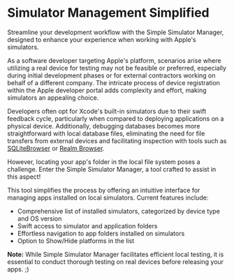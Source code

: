 # Simulator Management Simplified

Streamline your development workflow with the Simple Simulator Manager, designed to enhance your experience when working with Apple's simulators.

As a software developer targeting Apple's platform, scenarios arise where utilizing a real device for testing may not be feasible or preferred, especially during initial development phases or for external contractors working on behalf of a different company. The intricate process of device registration within the Apple developer portal adds complexity and effort, making simulators an appealing choice.

Developers often opt for Xcode's built-in simulators due to their swift feedback cycle, particularly when compared to deploying applications on a physical device. Additionally, debugging databases becomes more straightforward with local database files, eliminating the need for file transfers from external devices and facilitating inspection with tools such as [SQLiteBrowser](https://sqlitebrowser.org/) or [Realm Browser](https://apps.apple.com/de/app/realm-browser/id1007457278?mt=12).

However, locating your app's folder in the local file system poses a challenge. Enter the Simple Simulator Manager, a tool crafted to assist in this aspect!

This tool simplifies the process by offering an intuitive interface for managing apps installed on local simulators. Current features include:
- Comprehensive list of installed simulators, categorized by device type and OS version
- Swift access to simulator and application folders
- Effortless navigation to app folders installed on simulators
- Option to Show/Hide platforms in the list

**Note:** While Simple Simulator Manager facilitates efficient local testing, it is essential to conduct thorough testing on real devices before releasing your apps. ;)
